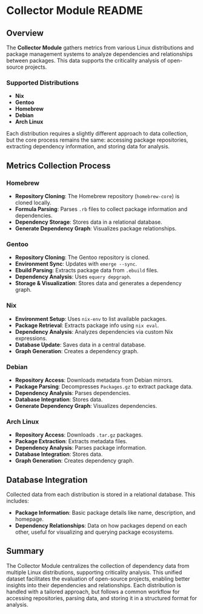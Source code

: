 # Collector Module README

## Overview

The **Collector Module** gathers metrics from various Linux distributions and package management systems to analyze dependencies and relationships between packages. This data supports the criticality analysis of open-source projects.

### Supported Distributions

- **Nix**
- **Gentoo**
- **Homebrew**
- **Debian**
- **Arch Linux**

Each distribution requires a slightly different approach to data collection, but the core process remains the same: accessing package repositories, extracting dependency information, and storing data for analysis.

## Metrics Collection Process

### Homebrew

- **Repository Cloning**: The Homebrew repository (`homebrew-core`) is cloned locally.
- **Formula Parsing**: Parses `.rb` files to collect package information and dependencies.
- **Dependency Storage**: Stores data in a relational database.
- **Generate Dependency Graph**: Visualizes package relationships.

### Gentoo

- **Repository Cloning**: The Gentoo repository is cloned.
- **Environment Sync**: Updates with `emerge --sync`.
- **Ebuild Parsing**: Extracts package data from `.ebuild` files.
- **Dependency Analysis**: Uses `equery depgraph`.
- **Storage & Visualization**: Stores data and generates a dependency graph.

### Nix

- **Environment Setup**: Uses `nix-env` to list available packages.
- **Package Retrieval**: Extracts package info using `nix eval`.
- **Dependency Analysis**: Analyzes dependencies via custom Nix expressions.
- **Database Update**: Saves data in a central database.
- **Graph Generation**: Creates a dependency graph.

### Debian

- **Repository Access**: Downloads metadata from Debian mirrors.
- **Package Parsing**: Decompresses `Packages.gz` to extract package data.
- **Dependency Analysis**: Parses dependencies.
- **Database Integration**: Stores data.
- **Generate Dependency Graph**: Visualizes dependencies.

### Arch Linux

- **Repository Access**: Downloads `.tar.gz` packages.
- **Package Extraction**: Extracts metadata files.
- **Dependency Analysis**: Parses package information.
- **Database Integration**: Stores data.
- **Graph Generation**: Creates dependency graph.

## Database Integration

Collected data from each distribution is stored in a relational database. This includes:

- **Package Information**: Basic package details like name, description, and homepage.
- **Dependency Relationships**: Data on how packages depend on each other, useful for visualizing and querying package ecosystems.

## Summary

The Collector Module centralizes the collection of dependency data from multiple Linux distributions, supporting criticality analysis. This unified dataset facilitates the evaluation of open-source projects, enabling better insights into their dependencies and relationships. Each distribution is handled with a tailored approach, but follows a common workflow for accessing repositories, parsing data, and storing it in a structured format for analysis.